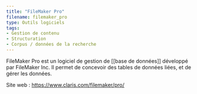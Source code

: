 ```yaml
---
title: "FileMaker Pro"
filename: filemaker_pro
type: Outils logiciels
tags:
- Gestion de contenu
- Structuration
- Corpus / données de la recherche
---
```


FileMaker Pro est un logiciel de gestion de [[base de données]] développé par FileMaker Inc. Il permet de concevoir des tables de données liées, et de gérer les données.

Site web : <https://www.claris.com/filemaker/pro/>

